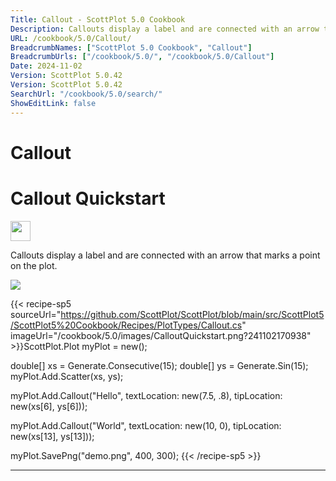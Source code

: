```yaml
---
Title: Callout - ScottPlot 5.0 Cookbook
Description: Callouts display a label and are connected with an arrow that marks a point on the plot.
URL: /cookbook/5.0/Callout/
BreadcrumbNames: ["ScottPlot 5.0 Cookbook", "Callout"]
BreadcrumbUrls: ["/cookbook/5.0/", "/cookbook/5.0/Callout"]
Date: 2024-11-02
Version: ScottPlot 5.0.42
Version: ScottPlot 5.0.42
SearchUrl: "/cookbook/5.0/search/"
ShowEditLink: false
---
```


<h1>Callout</h1>


<div class='d-flex align-items-center mt-5'>
<h1 class='me-2 text-dark my-0 border-0'>Callout Quickstart</h1>
<a href='/cookbook/5.0/Callout/CalloutQuickstart' target='_blank'>
<img src='/images/icons/new-window.svg' style='height: 2rem;' class='new-window-icon'>
</a>
</div>

Callouts display a label and are connected with an arrow that marks a point on the plot.

[![](/cookbook/5.0/images/CalloutQuickstart.png?241102170938)](/cookbook/5.0/images/CalloutQuickstart.png?241102170938)

{{< recipe-sp5 sourceUrl="https://github.com/ScottPlot/ScottPlot/blob/main/src/ScottPlot5/ScottPlot5%20Cookbook/Recipes/PlotTypes/Callout.cs" imageUrl="/cookbook/5.0/images/CalloutQuickstart.png?241102170938" >}}ScottPlot.Plot myPlot = new();

double[] xs = Generate.Consecutive(15);
double[] ys = Generate.Sin(15);
myPlot.Add.Scatter(xs, ys);

myPlot.Add.Callout("Hello",
    textLocation: new(7.5, .8),
    tipLocation: new(xs[6], ys[6]));

myPlot.Add.Callout("World",
    textLocation: new(10, 0),
    tipLocation: new(xs[13], ys[13]));

myPlot.SavePng("demo.png", 400, 300);
{{< /recipe-sp5 >}}

<hr class='my-5 invisible'>



